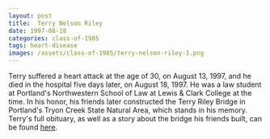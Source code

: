 ```yaml
---
layout: post
title:  Terry Nelson Riley
date: 1997-08-18
categories: class-of-1985
tags: heart-disease
images: /assets/class-of-1985/terry-nelson-riley-1.png
---
```

Terry suffered a heart attack at the age of 30, on August 13, 1997, and he died in the hospital five days later, on August 18, 1997. He was a law student at Portland's Northwestern School of Law at Lewis & Clark College at the time. In his honor, his friends later constructed the Terry Riley Bridge in Portland's Tryon Creek State Natural Area, which stands in his memory. Terry's full obituary, as well as a story about the bridge his friends built, can be found [here](http://tinyurl.com/guxxo9m).
